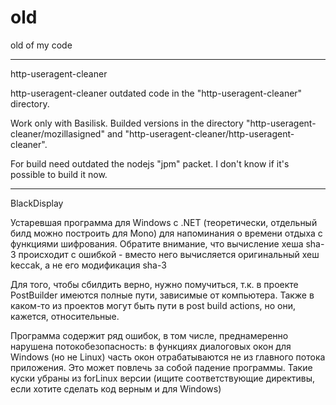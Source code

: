 # old
old of my code

----
http-useragent-cleaner

http-useragent-cleaner outdated code in the "http-useragent-cleaner" directory.

Work only with Basilisk. Builded versions in the directory "http-useragent-cleaner/mozillasigned" and "http-useragent-cleaner/http-useragent-cleaner".

For build need outdated the nodejs "jpm" packet. I don't know if it's possible to build it now. 

-----
BlackDisplay

Устаревшая программа для Windows с .NET (теоретически, отдельный билд можно построить для Mono) для напоминания о времени отдыха с функциями шифрования. Обратите внимание, что вычисление хеша sha-3 происходит с ошибкой - вместо него вычисляется оригинальный хеш keccak, а не его модификация sha-3

Для того, чтобы сбилдить верно, нужно помучиться, т.к. в проекте PostBuilder имеются полные пути, зависимые от компьютера. Также в каком-то из проектов могут быть пути в post build actions, но они, кажется, относительные.

Программа содержит ряд ошибок, в том числе, преднамеренно нарушена потокобезопасность: в функциях диалоговых окон для Windows (но не Linux) часть окон отрабатываются не из главного потока приложения. Это может повлечь за собой падение программы. Такие куски убраны из forLinux версии (ищите соответствующие директивы, если хотите сделать код верным и для Windows)
